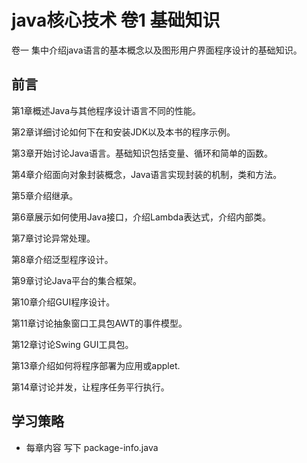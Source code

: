 # java核心技术 卷1 基础知识
 卷一 集中介绍java语言的基本概念以及图形用户界面程序设计的基础知识。
## 前言
第1章概述Java与其他程序设计语言不同的性能。

第2章详细讨论如何下在和安装JDK以及本书的程序示例。

第3章开始讨论Java语言。基础知识包括变量、循环和简单的函数。

第4章介绍面向对象封装概念，Java语言实现封装的机制，类和方法。

第5章介绍继承。

第6章展示如何使用Java接口，介绍Lambda表达式，介绍内部类。

第7章讨论异常处理。

第8章介绍泛型程序设计。

第9章讨论Java平台的集合框架。

第10章介绍GUI程序设计。

第11章讨论抽象窗口工具包AWT的事件模型。

第12章讨论Swing GUI工具包。

第13章介绍如何将程序部署为应用或applet.

第14章讨论并发，让程序任务平行执行。
## 学习策略
* 每章内容 写下 package-info.java

